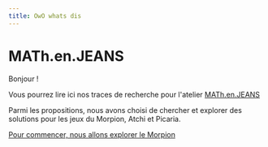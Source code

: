 ```yaml
---
title: OwO whats dis
---
```


# MATh.en.JEANS

Bonjour !

Vous pourrez lire ici nos traces de recherche pour l'atelier [MATh.en.JEANS](https://mathenjeans.fr)

Parmi les propositions, nous avons choisi de chercher et explorer des solutions pour les jeux du Morpion, Atchi et Picaria.

[Pour commencer, nous allons explorer le Morpion](morpion)


